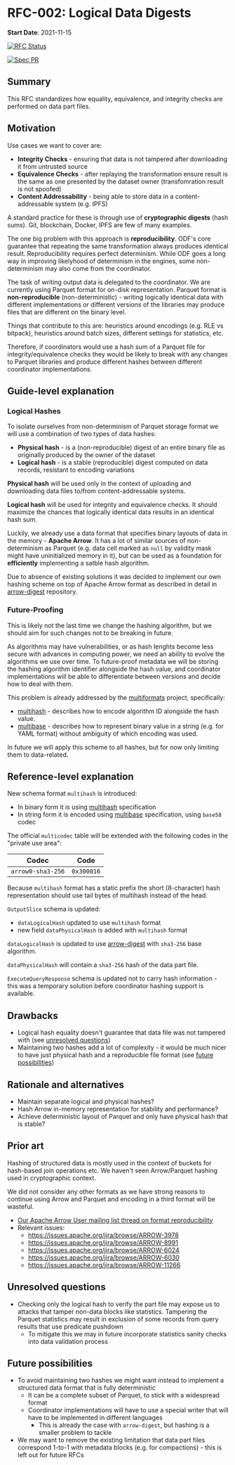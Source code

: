 # RFC-002: Logical Data Digests

**Start Date**: 2021-11-15

[![RFC Status](https://img.shields.io/github/issues/detail/state/kamu-data/open-data-fabric/1?label=RFC%20Status)](https://github.com/kamu-data/open-data-fabric/issues/1)

[![Spec PR](https://img.shields.io/github/pulls/detail/state/kamu-data/open-data-fabric/16?label=Spec%20PR)](https://github.com/kamu-data/open-data-fabric/pull/16)

## Summary

This RFC standardizes how equality, equivalence, and integrity checks are performed on data part files.

## Motivation

Use cases we want to cover are:
- **Integrity Checks** - ensuring that data is not tampered after downloading it from untrusted source
- **Equivalence Checks** - after replaying the transformation ensure result is the same as one presented by the dataset owner (transfomration result is not spoofed)
- **Content Addressability** - being able to store data in a content-addressable system (e.g. IPFS)

A standard practice for these is through use of **cryptographic digests** (hash sums). Git, blockchain, Docker, IPFS are few of many examples.

The one big problem with this approach is **reproducibility**. ODF's core guarantee that repeating the same transformation always produces identical result. Reproducibility requires perfect determinism. While ODF goes a long way in improving likelyhood of determinism in the engines, some non-determinism may also come from the coordinator.

The task of writing output data is delegated to the coordinator. We are currently using Parquet format for on-disk representation. Parquet format is **non-reproducible** (non-deterministic) - writing logically identical data with different implementations or different versions of the libraries may produce files that are different on the binary level.

Things that contribute to this are: heuristics around encodings (e.g. RLE vs bitpack), heuristics around batch sizes, different settings for statistics, etc.

Therefore, if coordinators would use a hash sum of a Parquet file for integrity/equivalence checks they would be likely to break with any changes to Parquet libraries and produce different hashes between different coordinator implementations.

## Guide-level explanation

### Logical Hashes
To isolate ourselves from non-determinism of Parquet storage format we will use a combination of two types of data hashes:
- **Physical hash** - is a (non-reproducible) digest of an entire binary file as originally produced by the owner of the dataset
- **Logical hash** - is a stable (reproducible) digest computed on data records, resistant to encoding variations

**Physical hash** will be used only in the context of uploading and downloading data files to/from content-addressable systems.

**Logical hash** will be used for integrity and equivalence checks. It should maximize the chances that logically identical data results in an identical hash sum.

Luckily, we already use a data format that specifies binary layouts of data in the memory - **Apache Arrow**. It has a lot of similar sources of non-determinism as Parquet (e.g. data cell marked as `null` by validity mask might have uninitialized memory in it), but can be used as a foundation for **efficiently** implementing a satble hash algorithm.

Due to absence of existing solutions it was decided to implement our own hashing scheme on top of Apache Arrow format as described in detail in [arrow-digest](https://github.com/sergiimk/arrow-digest) repository.

### Future-Proofing
This is likely not the last time we change the hashing algorithm, but we should aim for such changes not to be breaking in future.

As algorithms may have vulnerabilities, or as hash lenghts become less secure with advances in computing power, we need an ability to evolve the algorithms we use over time. To future-proof metadata we will be storing the hashing algorithm identifier alongside the hash value, and coordinator implementations will be able to differentiate between versions and decide how to deal with them.

This problem is already addressed by the [multiformats](https://github.com/multiformats/multiformats) project, specifically:
- [multihash](https://github.com/multiformats/multihash) - describes how to encode algorithm ID alongside the hash value.
- [multibase](https://github.com/multiformats/multibase) - describes how to represent binary value in a string (e.g. for YAML format) without ambiguity of which encoding was used.

In future we will apply this scheme to all hashes, but for now only limiting them to data-related.

## Reference-level explanation

New schema format `multihash` is introduced:
- In binary form it is using [multihash](https://github.com/multiformats/multihash) specification
- In string form it is encoded using [multibase](https://github.com/multiformats/multibase) specification, using `base58` codec

The official `multicodec` table will be extended with the following codes in the "private use area":

| Codec             | Code       |
| ----------------- | ---------- |
| `arrow0-sha3-256` | `0x300016` |

Because `multihash` format has a static prefix the short (8-character) hash representation should use tail bytes of multihash instead of the head.

`OutputSlice` schema is updated:
- `dataLogicalHash` updated to use `multihash` format
- new field `dataPhysicalHash` is added with `multihash` format

`dataLogicalHash` is updated to use [arrow-digest](https://github.com/sergiimk/arrow-digest) with `sha3-256` base algorithm.

`dataPhysicalHash` will contain a `sha3-256` hash of the data part file.

`ExecuteQueryResponse` schema is updated not to carry hash information - this was a temporary solution before coordinator hashing support is available.

## Drawbacks

- Logical hash equality doesn't guarantee that data file was not tampered with (see [unresolved questions](#unresolved-questions))
- Maintaining two hashes add a lot of complexity - it would be much nicer to have just physical hash and a reproducible file format (see [future possibilities](#future-possibilities))

## Rationale and alternatives

- Maintain separate logical and physical hashes?
- Hash Arrow in-memory representation for stability and performance?
- Achieve deterministic layout of Parquet and only have physical hash that is stable?

## Prior art

Hashing of structured data is mostly used in the context of buckets for hash-based join operations etc. We haven't seen Arrow/Parquet hashing used in cryptographic context.

We did not consider any other formats as we have strong reasons to continue using Arrow and Parquet and encoding in a third format will be wasteful.

- [Our Apache Arrow User mailing list thread on format reproducibility](https://lists.apache.org/thread/fndxck757vfkxd8wx5smspmov9nrzvft)
- Relevant issues:
  - https://issues.apache.org/jira/browse/ARROW-3978
  - https://issues.apache.org/jira/browse/ARROW-8991
  - https://issues.apache.org/jira/browse/ARROW-6024
  - https://issues.apache.org/jira/browse/ARROW-6030
  - https://issues.apache.org/jira/browse/ARROW-11266

## Unresolved questions

- Checking only the logical hash to verify the part file may expose us to attacks that tamper non-data blocks like statistics. Tampering the Parquet statistics may result in exclusion of some records from query results that use predicate pushdown
  - To mitigate this we may in future incorporate statistics sanity checks into data validation process

## Future possibilities

- To avoid maintaining two hashes we might want instead to implement a structured data format that is fully deterministic
  - It can be a complete subset of Parquet, to stick with a widespread format
  - Coordinator implementations will have to use a special writer that will have to be implemented in different languages
    - This is already the case with `arrow-digest`, but hashing is a smaller problem to tackle
- We may want to remove the existing limitation that data part files correspond 1-to-1 with metadata blocks (e.g. for compactions) - this is left out for future RFCs
